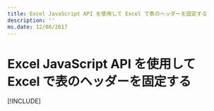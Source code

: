 ```yaml
---
title: Excel JavaScript API を使用して Excel で表のヘッダーを固定する
description: ''
ms.date: 12/08/2017
---
```



# <a name="freeze-a-table-header-in-excel-using-the-excel-javascript-api"></a>Excel JavaScript API を使用して Excel で表のヘッダーを固定する

[!INCLUDE[](../includes/excel-tutorial-freeze-header.md)]